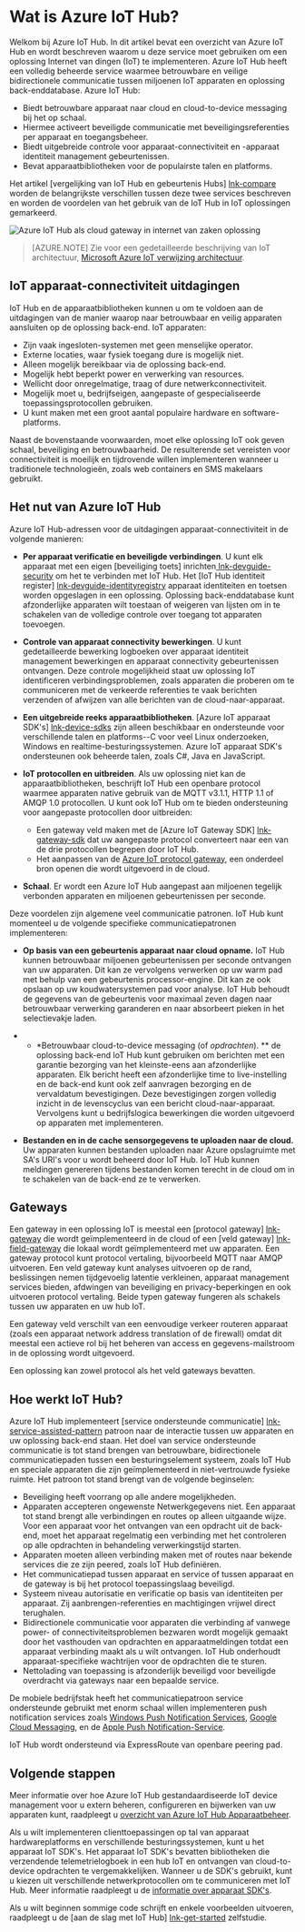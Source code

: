 <properties
 pageTitle="Overzicht van Azure IoT Hub | Microsoft Azure"
 description="Overzicht van Azure IoT Hub-service: Wat is iot-hub, apparaat connectivity, internet van zaken communicatiepatronen en service ondersteunde communicatiepatroon"
 services="iot-hub"
 documentationCenter=""
 authors="dominicbetts"
 manager="timlt"
 editor=""/>

<tags
 ms.service="iot-hub"
 ms.devlang="na"
 ms.topic="get-started-article"
 ms.tgt_pltfrm="na"
 ms.workload="na"
 ms.date="08/25/2016"
 ms.author="dobett"/>

# <a name="what-is-azure-iot-hub"></a>Wat is Azure IoT Hub?

Welkom bij Azure IoT Hub. In dit artikel bevat een overzicht van Azure IoT Hub en wordt beschreven waarom u deze service moet gebruiken om een oplossing Internet van dingen (IoT) te implementeren. Azure IoT Hub heeft een volledig beheerde service waarmee betrouwbare en veilige bidirectionele communicatie tussen miljoenen IoT apparaten en oplossing back-enddatabase. Azure IoT Hub:

- Biedt betrouwbare apparaat naar cloud en cloud-to-device messaging bij het op schaal.
- Hiermee activeert beveiligde communicatie met beveiligingsreferenties per apparaat en toegangsbeheer.
- Biedt uitgebreide controle voor apparaat-connectiviteit en -apparaat identiteit management gebeurtenissen.
- Bevat apparaatbibliotheken voor de populairste talen en platforms.

Het artikel [vergelijking van IoT Hub en gebeurtenis Hubs] [ lnk-compare] worden de belangrijkste verschillen tussen deze twee services beschreven en worden de voordelen van het gebruik van de IoT Hub in IoT oplossingen gemarkeerd.

![Azure IoT Hub als cloud gateway in internet van zaken oplossing][img-architecture]

> [AZURE.NOTE] Zie voor een gedetailleerde beschrijving van IoT architectuur, [Microsoft Azure IoT verwijzing architectuur][lnk-refarch].

## <a name="iot-device-connectivity-challenges"></a>IoT apparaat-connectiviteit uitdagingen

IoT Hub en de apparaatbibliotheken kunnen u om te voldoen aan de uitdagingen van de manier waarop naar betrouwbaar en veilig apparaten aansluiten op de oplossing back-end. IoT apparaten:

- Zijn vaak ingesloten-systemen met geen menselijke operator.
- Externe locaties, waar fysiek toegang dure is mogelijk niet.
- Alleen mogelijk bereikbaar via de oplossing back-end.
- Mogelijk hebt beperkt power en verwerking van resources.
- Wellicht door onregelmatige, traag of dure netwerkconnectiviteit.
- Mogelijk moet u, bedrijfseigen, aangepaste of gespecialiseerde toepassingsprotocollen gebruiken.
- U kunt maken met een groot aantal populaire hardware en software-platforms.

Naast de bovenstaande voorwaarden, moet elke oplossing IoT ook geven schaal, beveiliging en betrouwbaarheid. De resulterende set vereisten voor connectiviteit is moeilijk en tijdrovende willen implementeren wanneer u traditionele technologieën, zoals web containers en SMS makelaars gebruikt.

## <a name="why-use-azure-iot-hub"></a>Het nut van Azure IoT Hub

Azure IoT Hub-adressen voor de uitdagingen apparaat-connectiviteit in de volgende manieren:

-   **Per apparaat verificatie en beveiligde verbindingen**. U kunt elk apparaat met een eigen [beveiliging toets] inrichten[ lnk-devguide-security] om het te verbinden met IoT Hub. Het [IoT Hub identiteit register] [ lnk-devguide-identityregistry] apparaat identiteiten en toetsen worden opgeslagen in een oplossing. Oplossing back-enddatabase kunt afzonderlijke apparaten wilt toestaan of weigeren van lijsten om in te schakelen van de volledige controle over toegang tot apparaten toevoegen.

-   **Controle van apparaat connectivity bewerkingen**. U kunt gedetailleerde bewerking logboeken over apparaat identiteit management bewerkingen en apparaat connectivity gebeurtenissen ontvangen. Deze controle mogelijkheid staat uw oplossing IoT identificeren verbindingsproblemen, zoals apparaten die proberen om te communiceren met de verkeerde referenties te vaak berichten verzenden of afwijzen van alle berichten van de cloud-naar-apparaat.

-   **Een uitgebreide reeks apparaatbibliotheken**. [Azure IoT apparaat SDK's] [ lnk-device-sdks] zijn alleen beschikbaar en ondersteunde voor verschillende talen en platforms--C voor veel Linux onderzoeken, Windows en realtime-besturingssystemen. Azure IoT apparaat SDK's ondersteunen ook beheerde talen, zoals C#, Java en JavaScript.

-   **IoT protocollen en uitbreiden**. Als uw oplossing niet kan de apparaatbibliotheken, beschrijft IoT Hub een openbare protocol waarmee apparaten native gebruik van de MQTT v3.1.1, HTTP 1.1 of AMQP 1.0 protocollen. U kunt ook IoT Hub om te bieden ondersteuning voor aangepaste protocollen door uitbreiden:

    - Een gateway veld maken met de [Azure IoT Gateway SDK] [ lnk-gateway-sdk] dat uw aangepaste protocol converteert naar een van de drie protocollen begrepen door IoT Hub. 
    - Het aanpassen van de [Azure IoT protocol gateway][protocol-gateway], een onderdeel bron openen die wordt uitgevoerd in de cloud.

-   **Schaal**. Er wordt een Azure IoT Hub aangepast aan miljoenen tegelijk verbonden apparaten en miljoenen gebeurtenissen per seconde.

Deze voordelen zijn algemene veel communicatie patronen. IoT Hub kunt momenteel u de volgende specifieke communicatiepatronen implementeren:

-   **Op basis van een gebeurtenis apparaat naar cloud opname.** IoT Hub kunnen betrouwbaar miljoenen gebeurtenissen per seconde ontvangen van uw apparaten. Dit kan ze vervolgens verwerken op uw warm pad met behulp van een gebeurtenis processor-engine. Dit kan ze ook opslaan op uw koudwatersystemen pad voor analyse. IoT Hub behoudt de gegevens van de gebeurtenis voor maximaal zeven dagen naar betrouwbaar verwerking garanderen en naar absorbeert pieken in het selectievakje laden.

-   * *Betrouwbaar cloud-to-device messaging (of *opdrachten*). ** de oplossing back-end IoT Hub kunt gebruiken om berichten met een garantie bezorging van het kleinste-eens aan afzonderlijke apparaten. Elk bericht heeft een afzonderlijke time to live-instelling en de back-end kunt ook zelf aanvragen bezorging en de vervaldatum bevestigingen. Deze bevestigingen zorgen volledig inzicht in de levenscyclus van een bericht cloud-naar-apparaat. Vervolgens kunt u bedrijfslogica bewerkingen die worden uitgevoerd op apparaten met implementeren.

-   **Bestanden en in de cache sensorgegevens te uploaden naar de cloud.** Uw apparaten kunnen bestanden uploaden naar Azure opslagruimte met SA's URI's voor u wordt beheerd door IoT Hub. IoT Hub kunnen meldingen genereren tijdens bestanden komen terecht in de cloud om in te schakelen van de back-end ze te verwerken.

## <a name="gateways"></a>Gateways

Een gateway in een oplossing IoT is meestal een [protocol gateway] [ lnk-gateway] die wordt geïmplementeerd in de cloud of een [veld gateway] [ lnk-field-gateway] die lokaal wordt geïmplementeerd met uw apparaten. Een gateway protocol kunt protocol vertaling, bijvoorbeeld MQTT naar AMQP uitvoeren. Een veld gateway kunt analyses uitvoeren op de rand, beslissingen nemen tijdgevoelig latentie verkleinen, apparaat management services bieden, afdwingen van beveiliging en privacy-beperkingen en ook uitvoeren protocol vertaling. Beide typen gateway fungeren als schakels tussen uw apparaten en uw hub IoT.

Een gateway veld verschilt van een eenvoudige verkeer routeren apparaat (zoals een apparaat network address translation of de firewall) omdat dit meestal een actieve rol bij het beheren van access en gegevens-mailstroom in de oplossing wordt uitgevoerd.

Een oplossing kan zowel protocol als het veld gateways bevatten.

## <a name="how-does-iot-hub-work"></a>Hoe werkt IoT Hub?

Azure IoT Hub implementeert [service ondersteunde communicatie] [ lnk-service-assisted-pattern] patroon naar de interactie tussen uw apparaten en uw oplossing back-end staan. Het doel van service ondersteunde communicatie is tot stand brengen van betrouwbare, bidirectionele communicatiepaden tussen een besturingselement systeem, zoals IoT Hub en speciale apparaten die zijn geïmplementeerd in niet-vertrouwde fysieke ruimte. Het patroon tot stand brengt van de volgende beginselen:

- Beveiliging heeft voorrang op alle andere mogelijkheden.
- Apparaten accepteren ongewenste Netwerkgegevens niet. Een apparaat tot stand brengt alle verbindingen en routes op alleen uitgaande wijze. Voor een apparaat voor het ontvangen van een opdracht uit de back-end, moet het apparaat regelmatig een verbinding met het controleren op alle opdrachten in behandeling verwerkingstijd starten.
- Apparaten moeten alleen verbinding maken met of routes naar bekende services die ze zijn peered, zoals IoT Hub definiëren.
- Het communicatiepad tussen apparaat en service of tussen apparaat en de gateway is bij het protocol toepassingslaag beveiligd.
- Systeem niveau autorisatie en verificatie op basis van identiteiten per apparaat. Zij aanbrengen-referenties en machtigingen vrijwel direct terughalen.
- Bidirectionele communicatie voor apparaten die verbinding af vanwege power- of connectiviteitsproblemen bezwaren wordt mogelijk gemaakt door het vasthouden van opdrachten en apparaatmeldingen totdat een apparaat verbinding maakt als u wilt ontvangen. IoT Hub onderhoudt apparaat-specifieke wachtrijen voor de opdrachten die te sturen.
- Nettolading van toepassing is afzonderlijk beveiligd voor beveiligde overdracht via gateways naar een bepaalde service.

De mobiele bedrijfstak heeft het communicatiepatroon service ondersteunde gebruikt met enorm schaal willen implementeren push notification services zoals [Windows Push Notification Services][lnk-wns], [Google Cloud Messaging][lnk-google-messaging], en de [Apple Push Notification-Service][lnk-apple-push].

IoT Hub wordt ondersteund via ExpressRoute van openbare peering pad.

## <a name="next-steps"></a>Volgende stappen

Meer informatie over hoe Azure IoT Hub gestandaardiseerde IoT device management voor u extern beheren, configureren en bijwerken van uw apparaten kunt, raadpleegt u [overzicht van Azure IoT Hub Apparaatbeheer][lnk-device-management].

Als u wilt implementeren clienttoepassingen op tal van apparaat hardwareplatforms en verschillende besturingssystemen, kunt u het apparaat IoT SDK's. Het apparaat IoT SDK's bevatten bibliotheken die verzendende telemetrielogboek in een hub IoT en ontvangen van cloud-to-device opdrachten te vergemakkelijken. Wanneer u de SDK's gebruikt, kunt u kiezen uit verschillende netwerkprotocollen om te communiceren met IoT Hub. Meer informatie raadpleegt u de [informatie over apparaat SDK's][lnk-device-sdks].

Als u wilt beginnen sommige code schrijft en enkele voorbeelden uitvoeren, raadpleegt u de [aan de slag met IoT Hub] [ lnk-get-started] zelfstudie.

[img-architecture]: media/iot-hub-what-is-iot-hub/hubarchitecture.png


[lnk-get-started]: iot-hub-csharp-csharp-getstarted.md
[protocol-gateway]: https://github.com/Azure/azure-iot-protocol-gateway/blob/master/README.md
[lnk-service-assisted-pattern]: http://blogs.msdn.com/b/clemensv/archive/2014/02/10/service-assisted-communication-for-connected-devices.aspx "Service bijstaan communicatie, blogbericht door Clemens Vasters"
[lnk-compare]: iot-hub-compare-event-hubs.md
[lnk-gateway]: iot-hub-protocol-gateway.md
[lnk-field-gateway]: iot-hub-devguide-endpoints.md#field-gateways
[lnk-devguide-identityregistry]: iot-hub-devguide-identity-registry.md
[lnk-devguide-security]: iot-hub-devguide-security.md
[lnk-wns]: https://msdn.microsoft.com/library/windows/apps/mt187203.aspx
[lnk-google-messaging]: https://developers.google.com/cloud-messaging/
[lnk-apple-push]: https://developer.apple.com/library/ios/documentation/NetworkingInternet/Conceptual/RemoteNotificationsPG/Chapters/ApplePushService.html#//apple_ref/doc/uid/TP40008194-CH100-SW9
[lnk-device-sdks]: https://github.com/Azure/azure-iot-sdks
[lnk-refarch]: http://download.microsoft.com/download/A/4/D/A4DAD253-BC21-41D3-B9D9-87D2AE6F0719/Microsoft_Azure_IoT_Reference_Architecture.pdf
[lnk-gateway-sdk]: https://github.com/Azure/azure-iot-gateway-sdk
[lnk-device-management]: iot-hub-device-management-overview.md
